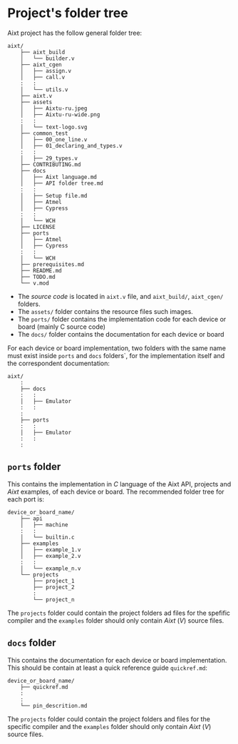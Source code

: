 # Project's folder tree
Aixt project has the follow general folder tree:
    
```
aixt/    
    ├── aixt_build
    │   └── builder.v
    ├── aixt_cgen
    │   ├── assign.v
    │   ├── call.v
    :   :
    │   └── utils.v
    ├── aixt.v
    ├── assets
    │   ├── Aixtu-ru.jpeg
    │   ├── Aixtu-ru-wide.png
    :   :
    │   └── text-logo.svg
    ├── common_test
    │   ├── 00_one_line.v
    │   ├── 01_declaring_and_types.v
    :   :
    │   ├── 29_types.v
    ├── CONTRIBUTING.md
    ├── docs
    │   ├── Aixt language.md
    │   ├── API folder tree.md
    :   :
    │   ├── Setup file.md
    │   ├── Atmel
    │   ├── Cypress
    :   :
    │   └── WCH
    ├── LICENSE
    ├── ports
    │   ├── Atmel
    │   ├── Cypress
    :   :
    │   └── WCH
    ├── prerequisites.md
    ├── README.md
    ├── TODO.md
    └── v.mod
```

- The _source code_ is located in `aixt.v` file, and `aixt_build/`, `aixt_cgen/` folders.
- The `assets/` folder contains the resource files such images.
- The `ports/` folder contains the implementation code for each device or board (mainly C source code)
- The `docs/` folder contains the documentation for each device or board

For each device or board implementation, two folders with the same name must exist inside `ports` and `docs` folders`, for the implementation itself and the correspondent documentation:

```
aixt/    
    :
    ├── docs
    :   :
    │   ├── Emulator
    :   :
    :
    ├── ports
    :   :
    │   ├── Emulator
    :   :
    :
```

## `ports` folder
This contains the implementation in _C_ language of the Aixt API, projects and _Aixt_ examples, of each device or board. The recommended folder tree for each port is:

```
device_or_board_name/    
    ├── api
    │   ├── machine
    :   :   
    │   └── builtin.c
    ├── examples
    │   ├── example_1.v
    │   ├── example_2.v
    :   :
    │   └── example_n.v
    └── projects
        ├── project_1
        ├── project_2
        :
        └── project_n
```

The `projects` folder could contain the project folders ad files for the spefific compiler and the `examples` folder should only contain _Aixt_ (_V_) source files.

## `docs` folder
This contains the documentation for each device or board implementation. This should be contain at least a quick reference guide `quickref.md`:

```
device_or_board_name/    
    ├── quickref.md
    :
    :
    └── pin_descrition.md
```

The `projects` folder could contain the project folders and files for the specific compiler and the `examples` folder should only contain _Aixt_ (_V_) source files.